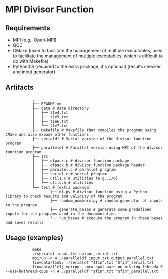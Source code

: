 # MPI Divisor Function

## Requirements

- MPI (e.g., Open-MPI)
- GCC
- CMake (used to facilitate the management of multiple executables, used to facilitate the management of multiple executables, which is difficult to do with Makefile)
- Python3.8 (required to the extra package, it's optional) (results checker and input generator)

## Artifacts

				.
				├── README.md
				├── data # data directory
				│   ├── t1e4.txt
				│   ├── t1e5.txt
				│   ├── t1e6.txt
				│   └── t1e7.txt
				├── Makefile # Makefile that compiles the program using CMake and also expose other functions
				├── serialdf # Serial version of the divisor function program
				├── paralleldf # Parallel version using MPI of the divisor function program
				├── src
				│   ├── dfpack.c # divisor function package
				│   ├── dfpack.h # divisor function package header
				│   ├── parallel.c # parallel program
				│   ├── serial.c # serial program
				│   ├── utils.c # utilities (e.g.,I/O)
				│   └── utils.h # utilities
				└── test # (extra package)
						├── df.py # divisor function using a Python library to check results and validity of the program
						├── random_numbers.py # random generator of inputs to the program
						├── generate_bases # generate some predefined inputs for the programs used in the documentation
						└── run_bases # execute the program in these bases and saves results

## Usage (examples)

				make
				./serialdf input.txt output_serial.txt
				mpirun -n 4 ./paralleldf input.txt output_parallel.txt
				fin=data/t1e5; ./serialdf "$fin".txt "$fin"_serial.txt
				fin=data/t1e7; mpirun --mca opal_warn_on_missing_libcuda 0 --use-hwthread-cpus -n 4 ./paralleldf "$fin".txt "$fin"_parallel.txt
